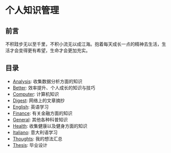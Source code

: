 # 个人知识管理

## 前言

不积跬步无以至千里，不积小流无以成江海。抱着每天成长一点的精神去生活，生活才会变得更有希望，生命才会更加充实。

## 目录

* [Analysis](http://k.yuz.me/analysis): 收集数据分析方面的知识
* [Better](http://k.yuz.me/better): 效率提升、个人成长的知识与技巧
* [Computer](http://k.yuz.me/computer): 计算机知识
* [Digest](http://k.yuz.me/digest): 网络上的文章摘抄
* [English](http://k.yuz.me/english): 英语学习
* [Finance](http://k.yuz.me/finance): 有关金融方面的知识
* [General](http://k.yuz.me/general): 其他各种科普知识
* [Health](http://k.yuz.me/health): 收集健康以及健身方面的知识
* [Italiano](http://k.yuz.me/italiano): 意大利语学习
* [Thoughts](http://k.yuz.me/thoughts): 我的想法汇总
* [Thesis](http://k.yuz.me/thesis): 毕业设计